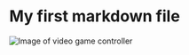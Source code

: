 # My first markdown file
 ![Image of video game controller](https://media.direct.playstation.com/is/image/sierialto/DualSense-30-Hero-1?$Background_Large$)
